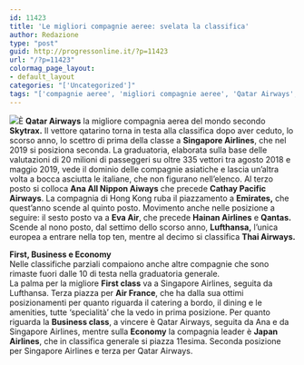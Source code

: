 ```yaml
---
id: 11423
title: 'Le migliori compagnie aeree: svelata la classifica'
author: Redazione
type: "post"
guid: http://progressonline.it/?p=11423
url: "/?p=11423"
colormag_page_layout:
- default_layout
categories: "['Uncategorized']"
tags: "['compagnie aeree', 'migliori compagnie aeree', 'Qatar Airways', 'turismo', 'Viaggi', 'voli']"
---
```


![](https://progressonline.it/wp-content/uploads/2019/06/22655_167480_aeroporto__304681_medium-300x225.jpg)È **Qatar Airways** la migliore compagnia aerea del mondo secondo **Skytrax.** Il vettore qatarino torna in testa alla classifica dopo aver ceduto, lo scorso anno, lo scettro di prima della classe a **Singapore Airlines**, che nel 2019 si posiziona seconda. La graduatoria, elaborata sulla base delle valutazioni di 20 milioni di passeggeri su oltre 335 vettori tra agosto 2018 e maggio 2019, vede il dominio delle compagnie asiatiche e lascia un’altra volta a bocca asciutta le italiane, che non figurano nell’elenco. Al terzo posto si colloca **Ana All Nippon Aiways** che precede **Cathay Pacific Airways**. La compagnia di Hong Kong ruba il piazzamento a **Emirates,** che quest’anno scende al quinto posto. Movimento anche nelle posizione a seguire: il sesto posto va a **Eva Air**, che precede **Hainan Airlines** e **Qantas.** Scende al nono posto, dal settimo dello scorso anno, **Lufthansa,** l’unica europea a entrare nella top ten, mentre al decimo si classifica **Thai Airways.**

**First, Business e Economy**  
Nelle classifiche parziali compaiono anche altre compagnie che sono rimaste fuori dalle 10 di testa nella graduatoria generale.  
La palma per la migliore **First class** va a Singapore Airlines, seguita da Lufthansa. Terza piazza per **Air France**, che ha dalla sua ottimi posizionamenti per quanto riguarda il catering a bordo, il dining e le amenities, tutte ‘specialità’ che la vedo in prima posizione. Per quanto riguarda la **Business class**, a vincere è Qatar Airways, seguita da Ana e da Singapore Airlines, mentre sulla **Economy** la compagnia leader è **Japan Airlines**, che in classifica generale si piazza 11esima. Seconda posizione per Singapore Airlines e terza per Qatar Airways.